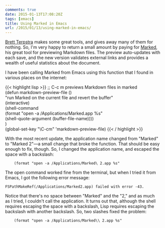 ```yaml
---
comments: true
date: 2015-01-13T17:08:20Z
tags: [emacs]
title: Using Marked in Emacs
url: /2015/01/13/using-marked-in-emacs/
---
```


[Brett Terpstra][terpstra] makes some great tools, and gives away many of them for nothing. So, I'm very happy to return a small amount by paying for [Marked][marked], his great tool for previewing Markdown files. The preview auto-updates with each save, and the new version validates external links and provides a wealth of useful statistics about the document.

I have been calling Marked from Emacs using this function that I found in various places on the internet:

{{< highlight lisp >}}
   ;; C-c m previews Markdown files in marked  
   (defun markdown-preview-file ()  
        "run Marked on the current file and revert the buffer"  
        (interactive)  
        (shell-command  
        (format "open -a /Applications/Marked.app %s"  
           (shell-quote-argument (buffer-file-name))))  
   )  
   (global-set-key "\C-cm" 'markdown-preview-file)
{{< / highlight >}}

With the most recent update, the application name changed from "Marked" to "Marked 2"&mdash;a small change that broke the function. That should be easy enough to fix, though. So, I changed the application name, and escaped the space with a backslash:

        (format "open -a /Applications/Marked\ 2.app %s"

The open command worked fine from the terminal, but when I tried it from Emacs, I got the following error message:

    FSPathMakeRef(/Applications/Marked2.app) failed with error -43.

Notice that there's no space between "Marked" and the "2," and as much as I tried, I couldn't call the application. It turns out that, although the shell requires escaping the space with a backslash, Lisp requires escaping the backslash with another backslash. So, two slashes fixed the problem:

        (format "open -a /Applications/Marked\\ 2.app %s"

[marked]: http://marked2app.com

[terpstra]: http://brettterpstra.com



